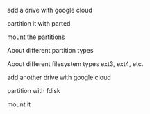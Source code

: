 add a drive with google cloud

partition it with parted

mount the partitions

About  different partition types

About different filesystem types ext3, ext4, etc.

add another drive with google cloud

partition with fdisk

mount it
